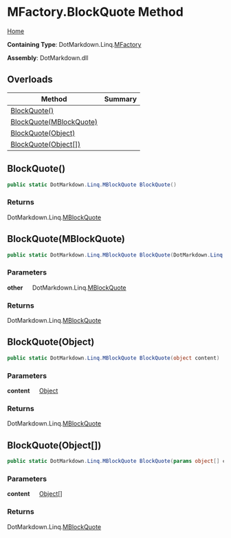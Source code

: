 # MFactory\.BlockQuote Method

[Home](../../../../README.md)

**Containing Type**: DotMarkdown\.Linq\.[MFactory](../README.md)

**Assembly**: DotMarkdown\.dll

## Overloads

| Method | Summary |
| ------ | ------- |
| [BlockQuote()](#DotMarkdown_Linq_MFactory_BlockQuote) | |
| [BlockQuote(MBlockQuote)](#DotMarkdown_Linq_MFactory_BlockQuote_DotMarkdown_Linq_MBlockQuote_) | |
| [BlockQuote(Object)](#DotMarkdown_Linq_MFactory_BlockQuote_System_Object_) | |
| [BlockQuote(Object\[\])](#DotMarkdown_Linq_MFactory_BlockQuote_System_Object___) | |

## BlockQuote\(\) <a name="DotMarkdown_Linq_MFactory_BlockQuote"></a>

```csharp
public static DotMarkdown.Linq.MBlockQuote BlockQuote()
```

### Returns

DotMarkdown\.Linq\.[MBlockQuote](../../MBlockQuote/README.md)

## BlockQuote\(MBlockQuote\) <a name="DotMarkdown_Linq_MFactory_BlockQuote_DotMarkdown_Linq_MBlockQuote_"></a>

```csharp
public static DotMarkdown.Linq.MBlockQuote BlockQuote(DotMarkdown.Linq.MBlockQuote other)
```

### Parameters

**other** &emsp; DotMarkdown\.Linq\.[MBlockQuote](../../MBlockQuote/README.md)

### Returns

DotMarkdown\.Linq\.[MBlockQuote](../../MBlockQuote/README.md)

## BlockQuote\(Object\) <a name="DotMarkdown_Linq_MFactory_BlockQuote_System_Object_"></a>

```csharp
public static DotMarkdown.Linq.MBlockQuote BlockQuote(object content)
```

### Parameters

**content** &emsp; [Object](https://docs.microsoft.com/en-us/dotnet/api/system.object)

### Returns

DotMarkdown\.Linq\.[MBlockQuote](../../MBlockQuote/README.md)

## BlockQuote\(Object\[\]\) <a name="DotMarkdown_Linq_MFactory_BlockQuote_System_Object___"></a>

```csharp
public static DotMarkdown.Linq.MBlockQuote BlockQuote(params object[] content)
```

### Parameters

**content** &emsp; [Object](https://docs.microsoft.com/en-us/dotnet/api/system.object)\[\]

### Returns

DotMarkdown\.Linq\.[MBlockQuote](../../MBlockQuote/README.md)


